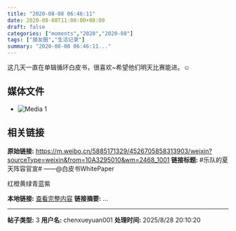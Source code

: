 ```yaml
---
title: "2020-08-08 06:46:11"
date: 2020-08-08T11:00:00+08:00
draft: false
categories: ["moments","2020","2020-08"]
tags: ["朋友圈","生活记录"]
summary: "2020-08-08 06:46:11..."
---
```


这几天一直在单辑循环白皮书，很喜欢~希望他们明天比赛能进。☺️

## 媒体文件

- ![Media 1](/Moments/photos/2020-08-08/202008080646110.jpg)

## 相关链接

**原始链接:** https://m.weibo.cn/5885171329/4526705858313903/weixin?sourceType=weixin&from=10A3295010&wm=2468_1001
**链接标题:** #乐队的夏天阵容官宣# ——@白皮书WhitePaper 

红橙黄绿青蓝紫

**本地链接:** [查看完整内容](/link_content/2020/08/2020-08-08-1/link_content/)
**链接摘要:** ...

---

**帖子类型:** 3
**用户名:** chenxueyuan001
**处理时间:** 2025/8/28 20:10:20